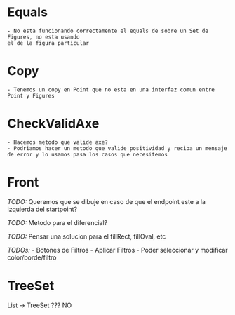 # Equals
    - No esta funcionando correctamente el equals de sobre un Set de Figures, no esta usando
    el de la figura particular

# Copy
    - Tenemos un copy en Point que no esta en una interfaz comun entre Point y Figures

# CheckValidAxe
    - Hacemos metodo que valide axe?
    - Podriamos hacer un metodo que valide positividad y reciba un mensaje de error y lo usamos pasa los casos que necesitemos
    
# Front
*TODO:* Queremos que se dibuje en caso de que el endpoint este a la izquierda del startpoint?

*TODO:* Metodo para el diferencial?

*TODO:* Pensar una solucion para el fillRect, fillOval, etc

*TODOs:*
    - Botones de Filtros
    - Aplicar Filtros
    - Poder seleccionar y modificar color/borde/filtro

# TreeSet

List -> TreeSet ??? NO


